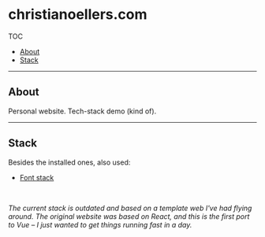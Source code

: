 # christianoellers.com

TOC

- [About](#about)
- [Stack](#stack)

---

## About

Personal website. Tech-stack demo (kind of).

---

## Stack

Besides the installed ones, also used:

- [Font stack](https://modernfontstacks.com)

<br>

_The current stack is outdated and based on a template web I've had flying around. The original website was based on React, and this is the first port to Vue – I just wanted to get things running fast in a day._
